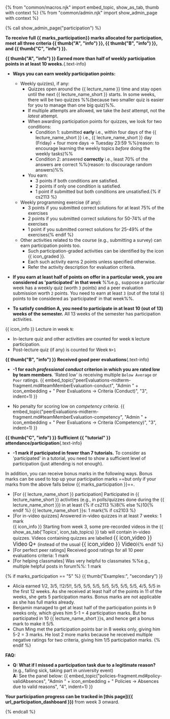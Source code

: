 {% from "common/macros.njk" import embed_topic, show_as_tab, thumb with context %}
{% from "common/admin.njk" import show_admin_page with context %}

{% call show_admin_page("participation") %}
<div id="main">

**To receive full {{ marks_participation}} marks allocated for participation, meet all three criteria {{ thumb("A", "info") }}, {{ thumb("B", "info") }}, and {{ thumb("C", "info") }}.**

****{{ thumb("A", "info") }} Earned more than half of weekly participation points in at least 10 weeks.****{.text-info}

* **Ways you can earn weekly participation points:**

  * Weekly quiz(es), if any:
    * Quizzes open around the {{ lecture_name }} time and stay open until the next {{ lecture_name_short }} starts. In some weeks, there will be two quizzes %%(because two smaller quiz is easier for you to manage than one big quiz)%%.
    * If multiple attempts are allowed, we take the _best_ attempt, not the _latest_ attempt.
    * When awarding participation points for quizzes, we look for two conditions:
      * Condition 1: submitted **__early__** i.e., within four days of the {{ lecture_name_short }} i.e., {{ lecture_name_short }} day (Friday) + four more days -> Tuesday 23:59 %%(reason: to encourage learning the weekly topics _before_ doing the weekly tasks)%%
      * Condition 2: answered **__correctly__** i.e., least 70% of the answers are correct %%(reason: to discourage random answers)%%
    * You earn:
      * 3 points if both conditions are satisfied.
      * 2 points if only one condition is satisfied.
      * 1 point if submitted but both conditions are unsatisfied.{% if cs2113 %}
  * Weekly programming exercise (if any):
    * 3 points if you submitted correct solutions for at least 75% of the exercises
    * 2 points if you submitted correct solutions for 50-74% of the exercises
    * 1 point if you submitted correct solutions for 25-49% of the exercises{% endif %}
  * Other activities related to the course (e.g., submitting a survey) can earn participation points too.
    * Such participation-graded activities can be identified by the icon {{ icon_graded }}.
    * Each such activity earns 2 points unless specified otherwise.
    * Refer the activity description for evaluation criteria.

* **If you earn at least half of points on offer in a particular week, you are considered as 'participated' in that week** %%e.g., suppose a particular week has a weekly quiz (worth `3` points) and a peer evaluation submission worth `2` points. You need to earn at least `3` (out of the total `5`) points to be considered as 'participated' in that week%%.

* **To satisfy condition A, you need to participate in at least 10 (out of 13) weeks of the semester.** All 13 weeks of the semester has participation activities.

<div class="indented">

<span tags="m--cs2113">

{{ icon_info }} Lecture in week `N`:
* In-lecture quiz and other activities are counted for week `N` lecture participation.
* Post-lecture quiz (if any) is counted for Week `N+1`
</span>
</div>

****{{ thumb("B", "info") }} Received good peer evaluations****{.text-info}

<div class="indented">

* **-1 for each _professional conduct_ criterion in which you are rated low by team members**. 'Rated low' is receiving multiple `Below Average` or `Poor` ratings.
{{ embed_topic("peerEvaluations-midterm-fragment.md#teamMemberEvaluation-conduct", "Admin " + icon_embedding + " Peer Evaluations → Criteria (Conduct)", "3", indent=1) }}


* No penalty for scoring low on _competency criteria_.
{{ embed_topic("peerEvaluations-midterm-fragment.md#teamMemberEvaluation-competency", "Admin " + icon_embedding + " Peer Evaluations → Criteria (Competency)", "3", indent=1) }}


</div>

****{{ thumb("C", "info") }} Sufficient {{ "tutorial" }} attendance/participation****{.text-info}

<div class="indented">

* **-1 mark if participated in fewer than 7 tutorials.** To consider as 'participated' in a tutorial, you need to show a sufficient level of participation (just attending is not enough).
</div>

<panel type="info" header="**+ Bonus Marks**" expanded no-close no-switch >

In addition, you can receive bonus marks in the following ways. Bonus marks can be used to top up your participation marks ==but only if your marks from the above falls below {{ marks_participation }}==.
* [For {{ lecture_name_short }} participation] Participated in {{ lecture_name_short }} activities (e.g., in polls/quizzes done during the {{ lecture_name_short }}) in at least {% if cs2113 %}8{% else %}10{% endif %} {{ lecture_name_short }}s: 1 mark{% if cs2103 %}
* [For in-video quizzes] Answered in-video quizzes in at least 7 weeks: 1 mark<br>
  {{ icon_info }} <span id="in-video-quiz-info">Starting from week 3, some pre-recorded videos in the <span class="text-primary">{{ show_as_tab('Topics', icon_tab_topics) }}</span> tab will contain in-video quizzes. Videos containing quizzes are labelled <span class="badge rounded-pill bg-danger"><span style="font-size:larger">{{ icon_video }} Video</span></span> <span class="badge rounded-pill bg-warning text-dark"><span style="font-size:larger">Q+</span></span> (instead of the usual <span class="badge rounded-pill bg-danger"><span style="font-size:larger">{{ icon_video }} Video</span></span>)</span>{% endif %}
* [For perfect peer ratings] Received good ratings for all 10 peer evaluations criteria: 1 mark
* [For helping classmates] Was very helpful to classmates %%e.g., multiple helpful posts in forum%%: 1 mark

</panel>
<p/>

{% if marks_participation == "5" %}
{{ thumb("Examples:", "secondary") }}

* Alicia earned 1/2, 3/5, !!2/5!!, 5/5, 5/5, 5/5, 5/5, 5/5, 5/5, 5/5, 4/5, 5/5 in the first 12 weeks. As she received at least half of the points in 11 of the weeks, she gets 5 participation marks. Bonus marks are not applicable as she has full marks already.
* Benjamin managed to get at least half of the participation points in 9 weeks only, which gives him 5-1 = 4 participation marks. But he participated in 10 {{ lecture_name_short }}s, and hence get a bonus mark to make it 5/5.
* Chun Ming met the participation points bar in 8 weeks only, giving him 5-2 = 3 marks. He lost 2 more marks because he received multiple negative ratings for two criteria, giving him 1/5 participation marks.
{% endif %}

****FAQ:****

* **Q: What if I missed a participation task due to a legitimate reason?** (e.g., falling sick, taking part in university event)<br>
  **A:** See the panel below:
{{ embed_topic("policies-fragment.md#policy-validAbsences", "Admin " + icon_embedding + " Policies → Absences due to valid reasons", "4", indent=1) }}
<p/>

<panel type="info" header="##### Where to find your participation marks progress" expanded no-close no-switch >

**Your participation progress can be tracked in [this page]({{ url_participation_dashboard }})** from week 3 onward.
</panel>

</div>

{% endcall %}
